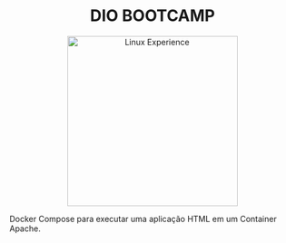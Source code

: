 <div align="center">
<h1  align="center">DIO BOOTCAMP</h1>
</div>

<div align="center"> <img src="https://hermes.digitalinnovation.one/tracks/606823c2-8a73-4655-947d-d41b991baf12.png" alt="Linux Experience" width="300"> </div> 

Docker Compose para executar uma aplicação HTML em um Container Apache.

